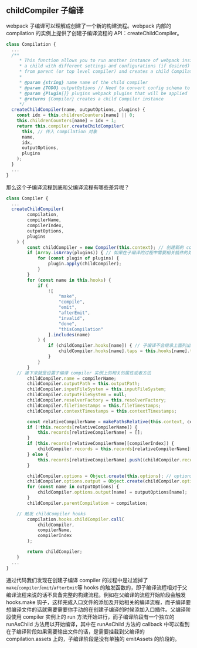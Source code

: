 ## childCompiler 子编译

webpack 子编译可以理解成创建了一个新的构建流程。webpack 内部的 compilation 的实例上提供了创建子编译流程的 API：createChildCompiler。

```javascript
class Compilation {
  ...
  /**
	 * This function allows you to run another instance of webpack inside of webpack however as
	 * a child with different settings and configurations (if desired) applied. It copies all hooks, plugins
	 * from parent (or top level compiler) and creates a child Compilation
	 *
	 * @param {string} name name of the child compiler
	 * @param {TODO} outputOptions // Need to convert config schema to types for this
	 * @param {Plugin[]} plugins webpack plugins that will be applied
	 * @returns {Compiler} creates a child Compiler instance
	 */
  createChildCompiler(name, outputOptions, plugins) {
    const idx = this.childrenCounters[name] || 0;
    this.childrenCounters[name] = idx + 1;
    return this.compiler.createChildCompiler(
      this, // 传入 compilation 对象
      name,
      idx,
      outputOptions,
      plugins
    );
  }
  ...
}
```

那么这个子编译流程到底和父编译流程有哪些差异呢？

```javascript
class Compiler {
  ...
  createChildCompiler(
		compilation,
		compilerName,
		compilerIndex,
		outputOptions,
		plugins
	) {
		const childCompiler = new Compiler(this.context); // 创建新的 compiler 对象，和父 compiler 拥有相同的 context 上下文路径
		if (Array.isArray(plugins)) { // 如果在子编译的过程中需要相关插件的处理，那么就在创建子编译的阶段传入这些插件
			for (const plugin of plugins) {
				plugin.apply(childCompiler);
			}
		}
		for (const name in this.hooks) {
			if (
				![
					"make",
					"compile",
					"emit",
					"afterEmit",
					"invalid",
					"done",
					"thisCompilation"
				].includes(name) 
			) {
				if (childCompiler.hooks[name]) { // 子编译不会继承上面列出来的编译流程当中的钩子
					childCompiler.hooks[name].taps = this.hooks[name].taps.slice();
				}
			}
		}
    // 接下来就是设置子编译 compiler 实例上的相关的属性或者方法
		childCompiler.name = compilerName;
		childCompiler.outputPath = this.outputPath;
		childCompiler.inputFileSystem = this.inputFileSystem;
		childCompiler.outputFileSystem = null;
		childCompiler.resolverFactory = this.resolverFactory;
		childCompiler.fileTimestamps = this.fileTimestamps;
		childCompiler.contextTimestamps = this.contextTimestamps;

		const relativeCompilerName = makePathsRelative(this.context, compilerName);
		if (!this.records[relativeCompilerName]) {
			this.records[relativeCompilerName] = [];
		}
		if (this.records[relativeCompilerName][compilerIndex]) {
			childCompiler.records = this.records[relativeCompilerName][compilerIndex];
		} else {
			this.records[relativeCompilerName].push((childCompiler.records = {}));
		}

		childCompiler.options = Object.create(this.options); // options 配置继承于父编译 compiler 实例
		childCompiler.options.output = Object.create(childCompiler.options.output);
		for (const name in outputOptions) {
			childCompiler.options.output[name] = outputOptions[name];
		}
		childCompiler.parentCompilation = compilation;

    // 触发 childCompiler hooks
		compilation.hooks.childCompiler.call(
			childCompiler,
			compilerName,
			compilerIndex
		);

		return childCompiler;
	}
  ...
}
```

通过代码我们发现在创建子编译 compiler 的过程中是过滤掉了`make`/`compiler`/`emit`/`afterEmit`等 hooks 的触发函数的，即子编译流程相对于父编译流程来说的话不具备完整的构建流程。例如在父编译的流程开始阶段会触发 hooks.make 钩子，这样完成入口文件的添加及开始相关的编译流程，而子编译要想编译文件的话就需要需要你手动的在创建子编译的时候添加入口插件。父编译阶段使用 compiler 实例上的 run 方法开始进行，而子编译阶段有一个独立的 runAsChild 方法用以开始编译，其中在 runAsChild 方法的 callback 中可以看到在子编译阶段如果需要输出文件的话，是需要挂载到父编译的 compilation.assets 上的，子编译阶段是没有单独的 emitAssets 的阶段的。
